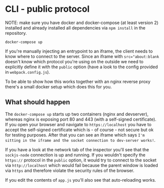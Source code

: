 # CLI - public protocol

NOTE: make sure you have docker and docker-compose (at least version 2) installed and already installed all dependencies via `npm install` in the repository.

```shell
docker-compose up
```

If you're manually injecting an entrypoint to an iframe, the client needs to know where to connect to the server. Since an iframe with `src="about:blank` doesn't know which protocol you're using on the outside we need to explicitly define it with the `public` option (have a look to the config provided in `webpack.config.js`).

To be able to show how this works together with an nginx reverse proxy there's a small docker setup which does this for you.

## What should happen

The `docker-compose up` starts up two containers (nginx and devserver), whereas nginx is exposing port 80 and 443 (with a self-signed certificate). If you open your browser and navigate to `https://localhost` you have to accept the self-signed certificate which is - of course - not secure but ok for testing purposes. After that you can see an iframe which says `I'm sitting in the iframe and the socket connection to dev-server works!`. 

If you have a look at the network tab of the inspector you'll see that the `sockjs-node` connection is up and running. If you wouldn't specify the `https://` protocol in the `public` option, it would try to connect to the socket via `http://localhost` which would fail because the parent window is loaded via `https` and therefore violate the security rules of the browser. 

If you edit the contents of `app.js` you'll also see that auto-reloading works.
